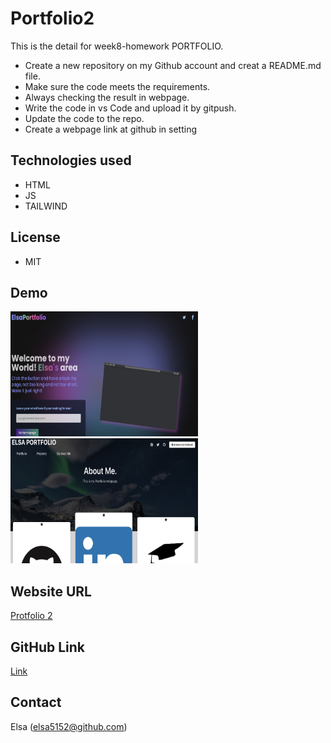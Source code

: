 # Portfolio2

This is the detail for week8-homework PORTFOLIO.

* Create a new repository on my Github account and creat a README.md file.
* Make sure the code meets the requirements.
* Always checking the result in webpage.
* Write the code in vs Code and upload it by gitpush.
* Update the code to the repo.
* Create a webpage link at github in setting

## Technologies used

* HTML
* JS
* TAILWIND

## License 

* MIT

## Demo
<img src="image/01.png" alt="01.png" width="300" height="200">
<img src="image/02.png" alt="02.png" width="300" height="200">


## Website URL

[Protfolio 2](https://elsa5152.github.io/Portfolio2/)

## GitHub Link

[Link](https://github.com/elsa5152/Portfolio2)

## Contact

Elsa (elsa5152@github.com)